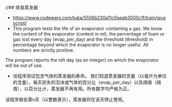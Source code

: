 //## 除臭蒸发器
- https://www.codewars.com/kata/5506b230a11c0aeab3000c1f/train/javascript/
- This program tests the life of an evaporator containing a gas.
We know the content of the evaporator (content in ml), the percentage of foam or gas lost every day (evap_per_day) and the threshold (threshold) in percentage beyond which the evaporator is no longer useful. All numbers are strictly positive.

The program reports the nth day (as an integer) on which the evaporator will be out of use.

- 该程序测试包含气体的蒸发器的寿命。
我们知道蒸发器的含量（以毫升为单位的含量），每天损失的泡沫或气体的百分比（evap_per_day）以及阈值（阈值），以百分比计，蒸发器不再有用。所有数字均严格为正。

该程序报告第n天（以整数表示），蒸发器将在该天停止使用。